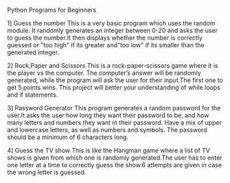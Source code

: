 Python Programs for Beginners

1] Guess the number
This is a very basic program which uses the random module.
It randomly generates an integer between 0-20 and asks the user to guess the number.It then displays whether the number is correctly guessed or "too high" if its greater and"too low" if its smaller than the generated integer.

2] Rock,Paper and Scissors
This is a rock-paper-scissors game where it is the player vs the computer. The computer’s answer will be randomly generated, while the program will ask the user for their input.The first one to get 5 points wins.
This project will better your understanding of while loops and if statements.

3] Password Generator
This program generates a random password for the user.It asks the user how long they want their password to be, and how many letters and numbers they want in their password. Have a mix of upper and lowercase letters, as well as numbers and symbols. The password should be a minimum of 6 characters long.

4] Guess the TV show
This is like the Hangman game where a list of TV shows is given from which one is randomly generated.The user has to enter one letter at a time to correctly guess the show.6 attempts are given in case the wrong letter is guessed.
